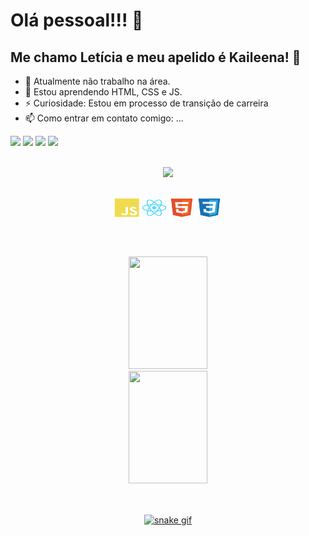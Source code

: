 <h1> Olá pessoal!!! 👋</h1>
<h2>Me chamo Letícia e meu apelido é Kaileena! 💖 </h2> 

- 🔭 Atualmente não trabalho na área.
- 🌱 Estou aprendendo HTML, CSS e JS.
- ⚡ Curiosidade: Estou em processo de transição de carreira
- 📫 Como entrar em contato comigo: ...

 <div align="left">
  <a href="https://www.facebook.com/letyciarossi007/" target="_blank"><img src="https://img.shields.io/badge/-FaceBook-blue?style=for-the-badge&logo=facebook&logoColor=white" target="_blank"></a>
  <a href="https://www.instagram.com/kaileenax_x/" target="_blank"><img src="https://img.shields.io/badge/-Instagram-%23E4405F?style=for-the-badge&logo=instagram&logoColor=white" target="_blank"></a> 
  <a href = "mailto:leticiarossi2016@outlook.com"><img src="https://img.shields.io/badge/-E--mail-gray?style=for-the-badge&logo=gmail&logoColor=white" target="_blank"></a>
  <a href="https://www.linkedin.com/in/let%C3%ADcia-rossi-43b455266/" target="_blank"><img src="https://img.shields.io/badge/-LinkedIn-%230077B5?style=for-the-badge&logo=linkedin&logoColor=white" target="_blank"></a> 
</div>
</br>
<p align="center">   <img alingn="center" src="https://profile-counter.glitch.me/Leticia-Rossii/count.svg" /></p>

<div align="center">
<div style="display: inline_block"><br>
  <img align="center" alt="Leticia-Rossii-Js" height="30" width="40" src="https://raw.githubusercontent.com/devicons/devicon/master/icons/javascript/javascript-plain.svg">
  <img align="center" alt="Leticia-Rossii-React" height="30" width="40" src="https://raw.githubusercontent.com/devicons/devicon/master/icons/react/react-original.svg">
  <img align="center" alt="Leticia-Rossii-HTML" height="30" width="40" src="https://raw.githubusercontent.com/devicons/devicon/master/icons/html5/html5-original.svg">
  <img align="center" alt="Leticia-Rossii-CSS" height="30" width="40" src="https://raw.githubusercontent.com/devicons/devicon/master/icons/css3/css3-original.svg">
</div>
 </div>
</br>

##

</br>
<div align="center">
  <div align="center">
  <a href="https://github.com/Leticia-Rossii">
    <img width="50%" height="180em" src="https://github-readme-stats.vercel.app/api?username=leticia-rossii&show_icons=true&theme=dracula&include_all_commits=true&count_private=true"/>
    <img width="50%" height="180em" src="https://github-readme-stats.vercel.app/api/top-langs/?username=leticia-rossii&layout=compact&langs_count=7&theme=dracula"/>
    </div>
</br>

## 

 <div align="right">
    
</div>

![snake gif](https://github.com/Leticia-Rossii/Leticia-Rossii/blob/output/github-contribution-grid-snake.svg)
